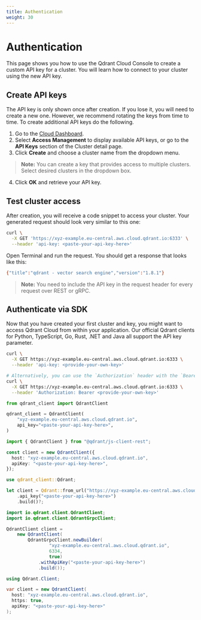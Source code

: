 ```yaml
---
title: Authentication
weight: 30
---
```


# Authentication

This page shows you how to use the Qdrant Cloud Console to create a custom API key for a cluster. You will learn how to connect to your cluster using the new API key.

## Create API keys

The API key is only shown once after creation. If you lose it, you will need to create a new one. 
However, we recommend rotating the keys from time to time. To create additional API keys do the following.

1. Go to the [Cloud Dashboard](https://qdrant.to/cloud).
2. Select **Access Management** to display available API keys, or go to the **API Keys** section of the Cluster detail page.
3. Click **Create** and choose a cluster name from the dropdown menu.
> **Note:** You can create a key that provides access to multiple clusters. Select desired clusters in the dropdown box.
4. Click **OK** and retrieve your API key. 

## Test cluster access

After creation, you will receive a code snippet to access your cluster. Your generated request should look very similar to this one:

```bash
curl \
  -X GET 'https://xyz-example.eu-central.aws.cloud.qdrant.io:6333' \
  --header 'api-key: <paste-your-api-key-here>'
```
Open Terminal and run the request. You should get a response that looks like this:

```bash
{"title":"qdrant - vector search engine","version":"1.8.1"}
```

> **Note:** You need to include the API key in the request header for every
> request over REST or gRPC.

## Authenticate via SDK

Now that you have created your first cluster and key, you might want to access Qdrant Cloud from within your application.
Our official Qdrant clients for Python, TypeScript, Go, Rust, .NET and Java all support the API key parameter. 

```bash
curl \
  -X GET https://xyz-example.eu-central.aws.cloud.qdrant.io:6333 \
  --header 'api-key: <provide-your-own-key>'

# Alternatively, you can use the `Authorization` header with the `Bearer` prefix
curl \
  -X GET https://xyz-example.eu-central.aws.cloud.qdrant.io:6333 \
  --header 'Authorization: Bearer <provide-your-own-key>'
```

```python
from qdrant_client import QdrantClient

qdrant_client = QdrantClient(
    "xyz-example.eu-central.aws.cloud.qdrant.io",
    api_key="<paste-your-api-key-here>",
)
```

```typescript
import { QdrantClient } from "@qdrant/js-client-rest";

const client = new QdrantClient({
  host: "xyz-example.eu-central.aws.cloud.qdrant.io",
  apiKey: "<paste-your-api-key-here>",
});
```

```rust
use qdrant_client::Qdrant;

let client = Qdrant::from_url("https://xyz-example.eu-central.aws.cloud.qdrant.io:6334")
    .api_key("<paste-your-api-key-here>")
    .build()?;
```

```java
import io.qdrant.client.QdrantClient;
import io.qdrant.client.QdrantGrpcClient;

QdrantClient client =
    new QdrantClient(
        QdrantGrpcClient.newBuilder(
                "xyz-example.eu-central.aws.cloud.qdrant.io",
                6334,
                true)
            .withApiKey("<paste-your-api-key-here>")
            .build());
```

```csharp
using Qdrant.Client;

var client = new QdrantClient(
  host: "xyz-example.eu-central.aws.cloud.qdrant.io",
  https: true,
  apiKey: "<paste-your-api-key-here>"
);
```
